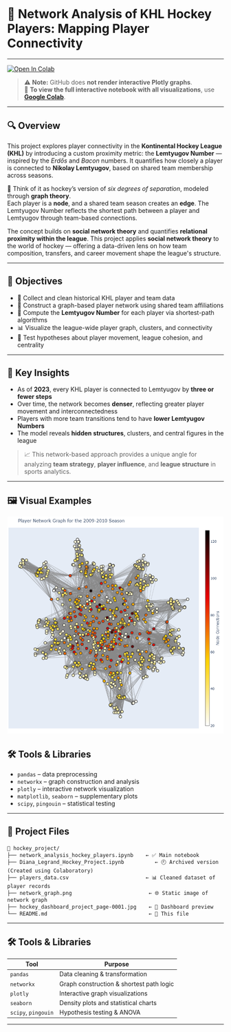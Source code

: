 # 🏒 Network Analysis of KHL Hockey Players: Mapping Player Connectivity
---
[![Open In Colab](https://colab.research.google.com/assets/colab-badge.svg)](https://colab.research.google.com/github/diana-legrand/pet_projects/blob/main/hockey_project/network_analysis_hockey_players.ipynb)

> ⚠️ **Note:** GitHub does **not render interactive Plotly graphs**.  
> 📎 **To view the full interactive notebook with all visualizations**, use **[Google Colab](https://colab.research.google.com/github/diana-legrand/pet_projects/blob/main/hockey_project/network_analysis_hockey_players.ipynb)**.

---

## 🔍 Overview

This project explores player connectivity in the **Kontinental Hockey League (KHL)** by introducing a custom proximity metric: the **Lemtyugov Number** — inspired by the *Erdős* and *Bacon* numbers. It quantifies how closely a player is connected to **Nikolay Lemtyugov**, based on shared team membership across seasons.

🏒 Think of it as hockey’s version of *six degrees of separation*, modeled through **graph theory**.  
Each player is a **node**, and a shared team season creates an **edge**. The Lemtyugov Number reflects the shortest path between a player and Lemtyugov through team-based connections.

The concept builds on **social network theory** and quantifies **relational proximity within the league**. This project applies **social network theory** to the world of hockey — offering a data-driven lens on how team composition, transfers, and career movement shape the league's structure.

---

## 🎯 Objectives

- 📂 Collect and clean historical KHL player and team data  
- 🔗 Construct a graph-based player network using shared team affiliations  
- 🧮 Compute the **Lemtyugov Number** for each player via shortest-path algorithms  
- 📊 Visualize the league-wide player graph, clusters, and connectivity  
- 🧪 Test hypotheses about player movement, league cohesion, and centrality

---

## 📌 Key Insights

- As of **2023**, every KHL player is connected to Lemtyugov by **three or fewer steps**  
- Over time, the network becomes **denser**, reflecting greater player movement and interconnectedness  
- Players with more team transitions tend to have **lower Lemtyugov Numbers**  
- The model reveals **hidden structures**, clusters, and central figures in the league

> 📈 This network-based approach provides a unique angle for analyzing **team strategy**, **player influence**, and **league structure** in sports analytics.

---


##  🖼️ Visual Examples

![Screenshot or GIF of network graph](https://github.com/diana-legrand/pet_projects/blob/main/hockey_project/network_graph.png)


## 🛠️ Tools & Libraries

- `pandas` – data preprocessing  
- `networkx` – graph construction and analysis  
- `plotly` – interactive network visualization  
- `matplotlib`, `seaborn` – supplementary plots  
- `scipy`, `pingouin` – statistical testing

---

## 📁 Project Files

```
📂 hockey_project/
├── network_analysis_hockey_players.ipynb    ← ✅ Main notebook
├── Diana_Legrand_Hockey_Project.ipynb          ← 🕘 Archived version (Created using Colaboratory)
├── players_data.csv                         ← 📊 Cleaned dataset of player records
├── network_graph.png                         ← 🌐 Static image of network graph
├── hockey_dashboard_project_page-0001.jpg    ← 📸 Dashboard preview
└── README.md                                 ← 📄 This file
```


---

## 🛠️ Tools & Libraries

| Tool         | Purpose                                 |
|--------------|------------------------------------------|
| `pandas`     | Data cleaning & transformation           |
| `networkx`   | Graph construction & shortest path logic |
| `plotly`     | Interactive graph visualizations         |
| `seaborn`    | Density plots and statistical charts     |
| `scipy`, `pingouin` | Hypothesis testing & ANOVA        |

---

